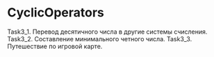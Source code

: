 # CyclicOperators
Task3_1. Перевод десятичного числа в другие системы счисления. Task3_2. Составление минимального четного числа. Task3_3. Путешествие по игровой карте.
